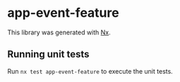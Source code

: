 # app-event-feature

This library was generated with [Nx](https://nx.dev).

## Running unit tests

Run `nx test app-event-feature` to execute the unit tests.
